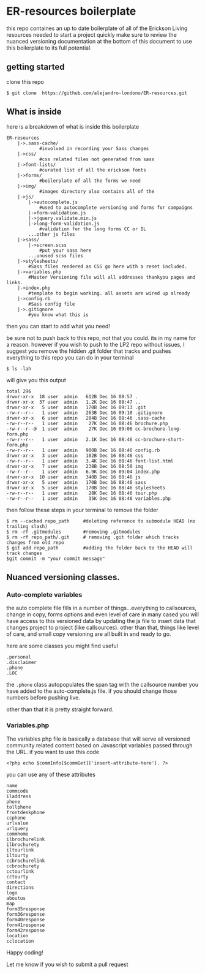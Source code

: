 # ER-resources boilerplate
this repo containes an up to date boilerplate of all of the Erickson Living resources needed to start a project quickly
make sure to review the nuanced versioning documentation at the bottom of this document to use this boilerplate to its full potential. 

## getting started

clone this repo
```
$ git clone  https://github.com/alejandro-londono/ER-resources.git
```

## What is inside

here is a breakdown of what is inside this boilerplate

```
ER-resources
	|->.sass-cache/
			#involved in recording your Sass changes
	|->css/
			#css related files not generated from sass
	|->font-lists/
			#curated list of all the erickson fonts
	|->forms/
			#boilerplate of all the forms we need
	|->img/
			#images directory also contains all of the 
	|->js/
		|->autocomplete.js
			#used to autocomplete versioning and forms for campaigns
		|->form-validation.js
		|->jquery.validate.min.js
		|->long-form-validation.js
			#validation for the long forms CC or IL
		...other js files
	|->sass/
		|->screen.scss
			#put your sass here
		...unused scss files
	|->stylesheets/
		#Sass files rendered as CSS go here with a reset included.
	|->variables.php
		#Master Versioning file will all addresses thankyou pages and links.
	|->index.php
		#template to begin working. all assets are wired up already
	|->config.rb
		#Sass config file
	|->.gitignore
		#you know what this is
```

then you can start to add what you need! 

be sure not to push back to this repo, not that you could. its in my name for a reason. however if you wish to push to the LP2 repo without issues, I suggest you remove the hidden .git folder that tracks and pushes everything to this repo you can do in your terminal

```
$ ls -lah
```

will give you this output

```
total 296
drwxr-xr-x  18 user  admin   612B Dec 16 08:57 .
drwxr-xr-x  37 user  admin   1.2K Dec 16 08:47 ..
drwxr-xr-x   5 user  admin   170B Dec 16 09:13 .git
-rw-r--r--   1 user  admin   263B Dec 16 09:10 .gitignore
drwxr-xr-x   6 user  admin   204B Dec 16 08:46 .sass-cache
-rw-r--r--   1 user  admin    27K Dec 16 08:46 brochure.php
-rw-r--r--@  1 user  admin    27K Dec 16 09:06 cc-brochure-long-form.php
-rw-r--r--   1 user  admin   2.1K Dec 16 08:46 cc-brochure-short-form.php
-rw-r--r--   1 user  admin   900B Dec 16 08:46 config.rb
drwxr-xr-x   3 user  admin   102B Dec 16 08:46 css
-rw-r--r--   1 user  admin   3.4K Dec 16 08:46 font-list.html
drwxr-xr-x   7 user  admin   238B Dec 16 08:50 img
-rw-r--r--   1 user  admin   6.9K Dec 16 09:04 index.php
drwxr-xr-x  10 user  admin   340B Dec 16 08:46 js
drwxr-xr-x   5 user  admin   170B Dec 16 08:46 sass
drwxr-xr-x   5 user  admin   170B Dec 16 08:46 stylesheets
-rw-r--r--   1 user  admin    28K Dec 16 08:46 tour.php
-rw-r--r--   1 user  admin    35K Dec 16 08:46 variables.php
```

then follow these steps in your terminal to remove the folder

```  
$ rm --cached repo_path     #deleting reference to submodule HEAD (no trailing slash)
$ rm -rf .gitmodules        #removing .gitmodules
$ rm -rf repo_path/.git     # removing .git folder which tracks changes from old repo
$ git add repo_path         #adding the folder back to the HEAD will track changes
$git commit -m "your commit message"

```
## Nuanced versioning classes. 

### Auto-complete variables
the auto complete file fills in a number of things...everything to callsources, change in copy, forms options and even level of care
in many cased you will have access to this versioned data by updating the js file to insert data that changes project to project (like callsources). other than that, things like level of care, and small copy versioning are all built in and ready to go. 

here are some classes you might find useful

```
.personal
.disclaimer
.phone
.LOC

```
the ```.phone``` class autopopulates the span tag with the callsource number you have added to the auto-complete.js file. if you should change those numbers before pushing live. 

other than that it is pretty straight forward. 


### Variables.php
The variables php file is basically a database that will serve all versioned community related content based on Javascript variables passed through the URL. if you want to use this code 

```
<?php echo $commInfo[$commGet]['insert-attribute-here']. ?>

```
you can use any of these attributes 

```
name
commcode
iladdress
phone
tollphone
frontdeskphone
ccphone
urlvalue
urlquery
commhome
ilbrochurelink
ilbrochurety
iltourlink
iltourty
ccbrochurelink
ccbrochurety
cctourlink
cctourty
contact
directions
logo
aboutus
map
form35response
form36response
form40response
form41response
form42response
location
cclocation

```


Happy coding!

Let me know if you wish to submit a pull request
